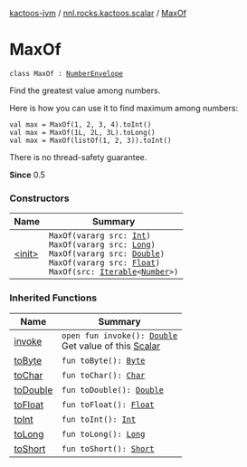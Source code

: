 [kactoos-jvm](../../index.md) / [nnl.rocks.kactoos.scalar](../index.md) / [MaxOf](./index.md)

# MaxOf

`class MaxOf : `[`NumberEnvelope`](../-number-envelope/index.md)

Find the greatest value among numbers.

Here is how you can use it to find maximum among numbers:

```
val max = MaxOf(1, 2, 3, 4).toInt()
val max = MaxOf(1L, 2L, 3L).toLong()
val max = MaxOf(listOf(1, 2, 3)).toInt()
```

There is no thread-safety guarantee.

**Since**
0.5

### Constructors

| Name | Summary |
|---|---|
| [&lt;init&gt;](-init-.md) | `MaxOf(vararg src: `[`Int`](https://kotlinlang.org/api/latest/jvm/stdlib/kotlin/-int/index.html)`)`<br>`MaxOf(vararg src: `[`Long`](https://kotlinlang.org/api/latest/jvm/stdlib/kotlin/-long/index.html)`)`<br>`MaxOf(vararg src: `[`Double`](https://kotlinlang.org/api/latest/jvm/stdlib/kotlin/-double/index.html)`)`<br>`MaxOf(vararg src: `[`Float`](https://kotlinlang.org/api/latest/jvm/stdlib/kotlin/-float/index.html)`)`<br>`MaxOf(src: `[`Iterable`](https://kotlinlang.org/api/latest/jvm/stdlib/kotlin.collections/-iterable/index.html)`<`[`Number`](https://kotlinlang.org/api/latest/jvm/stdlib/kotlin/-number/index.html)`>)` |

### Inherited Functions

| Name | Summary |
|---|---|
| [invoke](../-number-envelope/invoke.md) | `open fun invoke(): `[`Double`](https://kotlinlang.org/api/latest/jvm/stdlib/kotlin/-double/index.html)<br>Get value of this [Scalar](../../nnl.rocks.kactoos/-scalar/index.md) |
| [toByte](../-number-envelope/to-byte.md) | `fun toByte(): `[`Byte`](https://kotlinlang.org/api/latest/jvm/stdlib/kotlin/-byte/index.html) |
| [toChar](../-number-envelope/to-char.md) | `fun toChar(): `[`Char`](https://kotlinlang.org/api/latest/jvm/stdlib/kotlin/-char/index.html) |
| [toDouble](../-number-envelope/to-double.md) | `fun toDouble(): `[`Double`](https://kotlinlang.org/api/latest/jvm/stdlib/kotlin/-double/index.html) |
| [toFloat](../-number-envelope/to-float.md) | `fun toFloat(): `[`Float`](https://kotlinlang.org/api/latest/jvm/stdlib/kotlin/-float/index.html) |
| [toInt](../-number-envelope/to-int.md) | `fun toInt(): `[`Int`](https://kotlinlang.org/api/latest/jvm/stdlib/kotlin/-int/index.html) |
| [toLong](../-number-envelope/to-long.md) | `fun toLong(): `[`Long`](https://kotlinlang.org/api/latest/jvm/stdlib/kotlin/-long/index.html) |
| [toShort](../-number-envelope/to-short.md) | `fun toShort(): `[`Short`](https://kotlinlang.org/api/latest/jvm/stdlib/kotlin/-short/index.html) |
